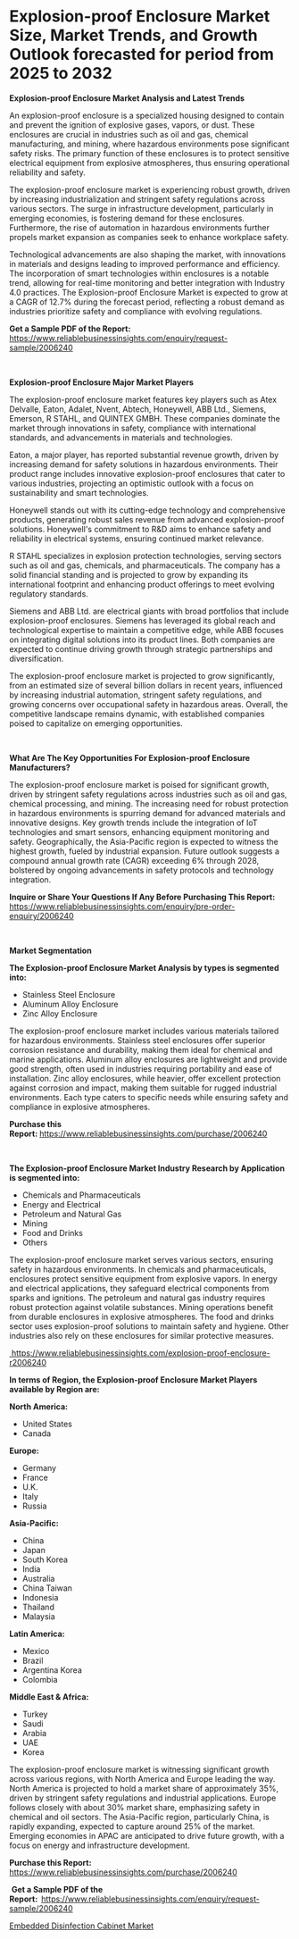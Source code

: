 <p><h1>Explosion-proof Enclosure Market Size, Market Trends, and Growth Outlook forecasted for period from 2025 to 2032</h1></p><p><strong>Explosion-proof Enclosure Market Analysis and Latest Trends</strong></p>
<p><p>An explosion-proof enclosure is a specialized housing designed to contain and prevent the ignition of explosive gases, vapors, or dust. These enclosures are crucial in industries such as oil and gas, chemical manufacturing, and mining, where hazardous environments pose significant safety risks. The primary function of these enclosures is to protect sensitive electrical equipment from explosive atmospheres, thus ensuring operational reliability and safety.</p><p>The explosion-proof enclosure market is experiencing robust growth, driven by increasing industrialization and stringent safety regulations across various sectors. The surge in infrastructure development, particularly in emerging economies, is fostering demand for these enclosures. Furthermore, the rise of automation in hazardous environments further propels market expansion as companies seek to enhance workplace safety.</p><p>Technological advancements are also shaping the market, with innovations in materials and designs leading to improved performance and efficiency. The incorporation of smart technologies within enclosures is a notable trend, allowing for real-time monitoring and better integration with Industry 4.0 practices. The Explosion-proof Enclosure Market is expected to grow at a CAGR of 12.7% during the forecast period, reflecting a robust demand as industries prioritize safety and compliance with evolving regulations.</p></p>
<p><strong>Get a Sample PDF of the Report:&nbsp;</strong> <a href="https://www.reliablebusinessinsights.com/enquiry/request-sample/2006240?utm_campaign=2245&utm_medium=2&utm_source=Github&utm_content=ia&utm_term=02032025&utm_id=explosion-proof-enclosure">https://www.reliablebusinessinsights.com/enquiry/request-sample/2006240</a></p>
<p>&nbsp;</p>
<p><strong>Explosion-proof Enclosure Major Market Players</strong></p>
<p><p>The explosion-proof enclosure market features key players such as Atex Delvalle, Eaton, Adalet, Nvent, Abtech, Honeywell, ABB Ltd., Siemens, Emerson, R STAHL, and QUINTEX GMBH. These companies dominate the market through innovations in safety, compliance with international standards, and advancements in materials and technologies.</p><p>Eaton, a major player, has reported substantial revenue growth, driven by increasing demand for safety solutions in hazardous environments. Their product range includes innovative explosion-proof enclosures that cater to various industries, projecting an optimistic outlook with a focus on sustainability and smart technologies.</p><p>Honeywell stands out with its cutting-edge technology and comprehensive products, generating robust sales revenue from advanced explosion-proof solutions. Honeywell's commitment to R&D aims to enhance safety and reliability in electrical systems, ensuring continued market relevance.</p><p>R STAHL specializes in explosion protection technologies, serving sectors such as oil and gas, chemicals, and pharmaceuticals. The company has a solid financial standing and is projected to grow by expanding its international footprint and enhancing product offerings to meet evolving regulatory standards.</p><p>Siemens and ABB Ltd. are electrical giants with broad portfolios that include explosion-proof enclosures. Siemens has leveraged its global reach and technological expertise to maintain a competitive edge, while ABB focuses on integrating digital solutions into its product lines. Both companies are expected to continue driving growth through strategic partnerships and diversification.</p><p>The explosion-proof enclosure market is projected to grow significantly, from an estimated size of several billion dollars in recent years, influenced by increasing industrial automation, stringent safety regulations, and growing concerns over occupational safety in hazardous areas. Overall, the competitive landscape remains dynamic, with established companies poised to capitalize on emerging opportunities.</p></p>
<p>&nbsp;</p>
<p><strong>What Are The Key Opportunities For Explosion-proof Enclosure Manufacturers?</strong></p>
<p><p>The explosion-proof enclosure market is poised for significant growth, driven by stringent safety regulations across industries such as oil and gas, chemical processing, and mining. The increasing need for robust protection in hazardous environments is spurring demand for advanced materials and innovative designs. Key growth trends include the integration of IoT technologies and smart sensors, enhancing equipment monitoring and safety. Geographically, the Asia-Pacific region is expected to witness the highest growth, fueled by industrial expansion. Future outlook suggests a compound annual growth rate (CAGR) exceeding 6% through 2028, bolstered by ongoing advancements in safety protocols and technology integration.</p></p>
<p><strong>Inquire or Share Your Questions If Any Before Purchasing This Report:</strong> <a href="https://www.reliablebusinessinsights.com/enquiry/pre-order-enquiry/2006240?utm_campaign=2245&utm_medium=2&utm_source=Github&utm_content=ia&utm_term=02032025&utm_id=explosion-proof-enclosure">https://www.reliablebusinessinsights.com/enquiry/pre-order-enquiry/2006240</a></p>
<p>&nbsp;</p>
<p><strong>Market Segmentation</strong></p>
<p><strong>The Explosion-proof Enclosure Market Analysis by types is segmented into:</strong></p>
<p><ul><li>Stainless Steel Enclosure</li><li>Aluminum Alloy Enclosure</li><li>Zinc Alloy Enclosure</li></ul></p>
<p><p>The explosion-proof enclosure market includes various materials tailored for hazardous environments. Stainless steel enclosures offer superior corrosion resistance and durability, making them ideal for chemical and marine applications. Aluminum alloy enclosures are lightweight and provide good strength, often used in industries requiring portability and ease of installation. Zinc alloy enclosures, while heavier, offer excellent protection against corrosion and impact, making them suitable for rugged industrial environments. Each type caters to specific needs while ensuring safety and compliance in explosive atmospheres.</p></p>
<p><strong>Purchase this Report:&nbsp;</strong><a href="https://www.reliablebusinessinsights.com/purchase/2006240?utm_campaign=2245&utm_medium=2&utm_source=Github&utm_content=ia&utm_term=02032025&utm_id=explosion-proof-enclosure">https://www.reliablebusinessinsights.com/purchase/2006240</a></p>
<p>&nbsp;</p>
<p><strong>The Explosion-proof Enclosure Market Industry Research by Application is segmented into:</strong></p>
<p><ul><li>Chemicals and Pharmaceuticals</li><li>Energy and Electrical</li><li>Petroleum and Natural Gas</li><li>Mining</li><li>Food and Drinks</li><li>Others</li></ul></p>
<p><p>The explosion-proof enclosure market serves various sectors, ensuring safety in hazardous environments. In chemicals and pharmaceuticals, enclosures protect sensitive equipment from explosive vapors. In energy and electrical applications, they safeguard electrical components from sparks and ignitions. The petroleum and natural gas industry requires robust protection against volatile substances. Mining operations benefit from durable enclosures in explosive atmospheres. The food and drinks sector uses explosion-proof solutions to maintain safety and hygiene. Other industries also rely on these enclosures for similar protective measures.</p></p>
<p><a href="https://www.reliablebusinessinsights.com/explosion-proof-enclosure-r2006240?utm_campaign=2245&utm_medium=2&utm_source=Github&utm_content=ia&utm_term=02032025&utm_id=explosion-proof-enclosure">&nbsp;https://www.reliablebusinessinsights.com/explosion-proof-enclosure-r2006240</a></p>
<p><strong>In terms of Region, the Explosion-proof Enclosure Market Players available by Region are:</strong></p>
<p>
    <p> <strong> North America: </strong>
        <ul>
            <li>United States</li>
            <li>Canada</li>
        </ul>
        </p> 
    <p> <strong> Europe: </strong>
        <ul>
            <li>Germany</li>
            <li>France</li>
            <li>U.K.</li>
            <li>Italy</li>
            <li>Russia</li>
        </ul>
        </p> 
    <p> <strong> Asia-Pacific: </strong>
        <ul>
            <li>China</li>
            <li>Japan</li>
            <li>South Korea</li>
            <li>India</li>
            <li>Australia</li>
            <li>China Taiwan</li>
            <li>Indonesia</li>
            <li>Thailand</li>
            <li>Malaysia</li>
        </ul>
        </p> 
    <p> <strong> Latin America: </strong>
        <ul>
            <li>Mexico</li>
            <li>Brazil</li>
            <li>Argentina Korea</li>
            <li>Colombia</li>
        </ul>
        </p> 
    <p> <strong> Middle East & Africa: </strong>
        <ul>
            <li>Turkey</li>
            <li>Saudi</li>
            <li>Arabia</li>
            <li>UAE</li>
            <li>Korea</li>
        </ul>
    </p>
    </p>
<p><p>The explosion-proof enclosure market is witnessing significant growth across various regions, with North America and Europe leading the way. North America is projected to hold a market share of approximately 35%, driven by stringent safety regulations and industrial applications. Europe follows closely with about 30% market share, emphasizing safety in chemical and oil sectors. The Asia-Pacific region, particularly China, is rapidly expanding, expected to capture around 25% of the market. Emerging economies in APAC are anticipated to drive future growth, with a focus on energy and infrastructure development.</p></p>
<p><strong>Purchase this Report: </strong><a href="https://www.reliablebusinessinsights.com/purchase/2006240?utm_campaign=2245&utm_medium=2&utm_source=Github&utm_content=ia&utm_term=02032025&utm_id=explosion-proof-enclosure">https://www.reliablebusinessinsights.com/purchase/2006240</a></p>
<p>&nbsp;<strong>Get a Sample PDF of the Report:&nbsp;&nbsp;</strong><a href="https://www.reliablebusinessinsights.com/enquiry/request-sample/2006240?utm_campaign=2245&utm_medium=2&utm_source=Github&utm_content=ia&utm_term=02032025&utm_id=explosion-proof-enclosure">https://www.reliablebusinessinsights.com/enquiry/request-sample/2006240</a></p>
<p><strong></strong></p>
<p><p><a href="https://github.com/LilianFaulkner65/Market-Research-Report-List-1/blob/main/embedded-disinfection-cabinet-market.md?utm_campaign=2245&utm_medium=2&utm_source=Github&utm_content=ia&utm_term=02032025&utm_id=explosion-proof-enclosure">Embedded Disinfection Cabinet Market</a></p></p>